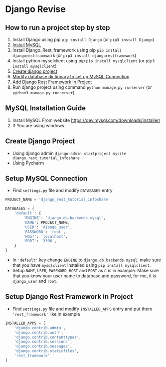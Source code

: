 # Django Revise

## How to run a project step by step

1. Install Django using pip `pip install Django` (or `pip3 install Django`)
2. [Install MySQL](#MySQL-Installation-Guide)
3. install Django_Rest_framework using pip `pip install djangorestframework` (or `pip3 install djangorestframework`)
4. Install python mysqlclient using pip `pip install mysqlclient` (or `pip3 install mysqlclient`)
5. [Create django project](#Create-Django-Project)
6. [Modify database dictionary to set up MySQL Connection](#Setup-MySQL-Connection)
7. [Add Django Rest Framework in Project](#Setup-Django-Rest-Framework-in-Project)
8. Run django project using command `python manage.py runserver` (or `python3 manage.py runserver`)

## MySQL Installation Guide

1. Install MySQL From website https://dev.mysql.com/downloads/installer/
2. If You are using windows


## Create Django Project

* Using django admin `django-admin startproject mysite django_rest_tutorial_infoshare`
* Using Pycharm

## Setup MySQL Connection

* Find `settings.py` file and modify `DATABASES` entry

```python
PROJECT_NAME = 'django_rest_tutorial_infoshare'

DATABASES = {
    'default': {
        'ENGINE': 'django.db.backends.mysql',
        'NAME': PROJECT_NAME,
        'USER': 'django_user',
        'PASSWORD': 'root',
        'HOST': 'localhost',
        'PORT': '3306',
    }
}
```
* In `'default'` key change `ENGINE` to `django.db.backends.mysql`, make sure that you have `mysqlclient` installed using `pip install mysqlclient`.
* Setup `NAME`, `USER`, `PASSWORD`, `HOST` and `PORT` as it is in example. Make sure that you know your user name to database and password, for me, it is `django_user` and `root`.

## Setup Django Rest Framework in Project

* Find `settings.py` file and modify `INSTALLED_APPS` entry and put there `'rest_framework'` like in example
```python
INSTALLED_APPS = [
    'django.contrib.admin',
    'django.contrib.auth',
    'django.contrib.contenttypes',
    'django.contrib.sessions',
    'django.contrib.messages',
    'django.contrib.staticfiles',
    'rest_framework'
]
```